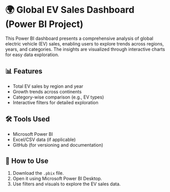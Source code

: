 # 🌍 Global EV Sales Dashboard (Power BI Project)

This Power BI dashboard presents a comprehensive analysis of global electric vehicle (EV) sales, enabling users to explore trends across regions, years, and categories. The insights are visualized through interactive charts for easy data exploration.

## 📊 Features

- Total EV sales by region and year
- Growth trends across continents
- Category-wise comparison (e.g., EV types)
- Interactive filters for detailed exploration

## 🛠 Tools Used

- Microsoft Power BI
- Excel/CSV data (if applicable)
- GitHub (for versioning and documentation)

## 🚀 How to Use

1. Download the `.pbix` file.
2. Open it using Microsoft Power BI Desktop.
3. Use filters and visuals to explore the EV sales data.

